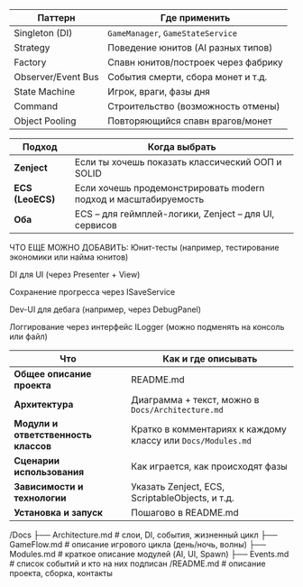 ﻿| Паттерн            | Где применить                       |
| ------------------ | ----------------------------------- |
| Singleton (DI)     | `GameManager`, `GameStateService`   |
| Strategy           | Поведение юнитов (AI разных типов)  |
| Factory            | Спавн юнитов/построек через фабрику |
| Observer/Event Bus | События смерти, сбора монет и т.д.  |
| State Machine      | Игрок, враги, фазы дня              |
| Command            | Строительство (возможность отмены)  |
| Object Pooling     | Повторяющийся спавн врагов/монет    |


| Подход           | Когда выбрать                                                   |
| ---------------- | --------------------------------------------------------------- |
| **Zenject**      | Если ты хочешь показать классический ООП и SOLID                |
| **ECS (LeoECS)** | Если хочешь продемонстрировать modern подход и масштабируемость |
| **Оба**          | ECS – для геймплей-логики, Zenject – для UI, сервисов           |


ЧТО ЕЩЕ МОЖНО ДОБАВИТЬ:
Юнит-тесты (например, тестирование экономики или найма юнитов)

DI для UI (через Presenter + View)

Сохранение прогресса через ISaveService

Dev-UI для дебага (например, через DebugPanel)

Логгирование через интерфейс ILogger (можно подменять на консоль или файл)

| Что                                  | Как и где описывать                                          |
| ------------------------------------ | ------------------------------------------------------------ |
| **Общее описание проекта**           | README.md                                                    |
| **Архитектура**                      | Диаграмма + текст, можно в `Docs/Architecture.md`            |
| **Модули и ответственность классов** | Кратко в комментариях к каждому классу или `Docs/Modules.md` |
| **Сценарии использования**           | Как играется, как происходят фазы                            |
| **Зависимости и технологии**         | Указать Zenject, ECS, ScriptableObjects, и т.д.              |
| **Установка и запуск**               | Пошагово в README.md                                         |
/Docs
├── Architecture.md       # слои, DI, события, жизненный цикл
├── GameFlow.md           # описание игрового цикла (день/ночь, волны)
├── Modules.md            # краткое описание модулей (AI, UI, Spawn)
├── Events.md             # список событий и кто на них подписан
/README.md                  # описание проекта, сборка, контакты
